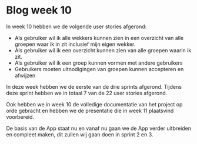 # Blog week 10 #

In week 10 hebben we de volgende user stories afgerond:

<ul>
<li>Als gebruiker wil ik alle wekkers kunnen zien in een overzicht van alle groepen waar ik in zit inclusief mijn eigen wekker.</li>
<li>Als gebruiker wil ik een overzicht kunnen zien van alle groepen waarin ik zit.</li>
<li>Als gebruiker wil ik een groep kunnen vormen met andere gebruikers</li>
<li>Gebruikers moeten uitnodigingen van groepen kunnen accepteren en afwijzen</li>
</ul>

In deze week hebben we de eerste van de drie sprints afgerond. Tijdens deze sprint hebben we in totaal 7 van de 22 user stories afgerond.

Ook hebben we in week 10 de volledige documentatie van het project op orde gebracht en hebben we de presentatie die in week 11 plaatsvind voorbereid.

De basis van de App staat nu en vanaf nu gaan we de App verder uitbreiden en compleet maken, dit zullen wij gaan doen in sprint 2 en 3.